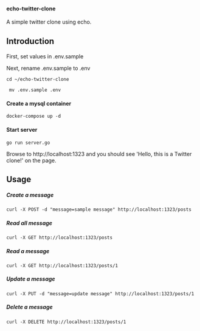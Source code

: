 #### echo-twitter-clone
A simple twitter clone using echo.

## Introduction
#### 
First, set values in .env.sample

Next, rename .env.sample to .env
```
cd ~/echo-twitter-clone 
```

```
 mv .env.sample .env
```

#### Create a mysql container
```
docker-compose up -d
```

#### Start server
```
go run server.go
```
Browse to http://localhost:1323 and you should see 'Hello, this is a Twitter clone!' on the page.

## Usage
##### Create a message
```
curl -X POST -d "message=sample message" http://localhost:1323/posts
```

##### Read all message
```
curl -X GET http://localhost:1323/posts
```

##### Read a message
```
curl -X GET http://localhost:1323/posts/1
```

##### Update a message
```
curl -X PUT -d "message=update message" http://localhost:1323/posts/1
```

##### Delete a message
```
curl -X DELETE http://localhost:1323/posts/1
```